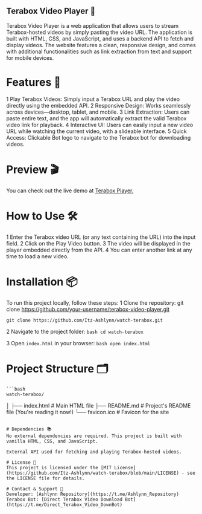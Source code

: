 ## Terabox Video Player 🎥

Terabox Video Player is a web application that allows users to stream Terabox-hosted videos by simply pasting the video URL. The application is built with HTML, CSS, and JavaScript, and uses a backend API to fetch and display videos. The website features a clean, responsive design, and comes with additional functionalities such as link extraction from text and support for mobile devices.

# Features 🚀
1 Play Terabox Videos: Simply input a Terabox URL and play the video directly using the embedded API.
2 Responsive Design: Works seamlessly across devices—desktop, tablet, and mobile.
3 Link Extraction: Users can paste entire text, and the app will automatically extract the valid Terabox video link for playback.
4 Interactive UI: Users can easily input a new video URL while watching the current video, with a slideable interface.
5 Quick Access: Clickable Bot logo to navigate to the Terabox bot for downloading videos.

# Preview 🎬
You can check out the live demo at [Terabox Player.](https://itz-ashlynn.github.io/watch-terabox/)

# How to Use 🛠️
1 Enter the Terabox video URL (or any text containing the URL) into the input field.
2 Click on the Play Video button.
3 The video will be displayed in the player embedded directly from the API.
4 You can enter another link at any time to load a new video.

# Installation 📦
To run this project locally, follow these steps:
1 Clone the repository:
git clone https://github.com/your-username/terabox-video-player.git
```git
git clone https://github.com/Itz-Ashlynn/watch-terabox.git
```

2 Navigate to the project folder:
    ```bash
    cd watch-terabox
    ```

3 Open `index.html` in your browser:
    ```bash
    open index.html
    ```
# Project Structure 🗂️
    ```bash
    watch-terabox/
│
├── index.html        # Main HTML file
├── README.md         # Project's README file (You're reading it now!)
└── favicon.ico       # Favicon for the site 
```

# Dependencies 📚
No external dependencies are required. This project is built with vanilla HTML, CSS, and JavaScript.

External API used for fetching and playing Terabox-hosted videos.

# License 📄
This project is licensed under the [MIT License](https://github.com/Itz-Ashlynn/watch-terabox/blob/main/LICENSE) - see the LICENSE file for details.

# Contact & Support 📧
Developer: [Ashlynn Repository](https://t.me/Ashlynn_Repository)
Terabox Bot: [Direct Terabox Video Download Bot](https://t.me/Direct_Terabox_Video_DownBot)
